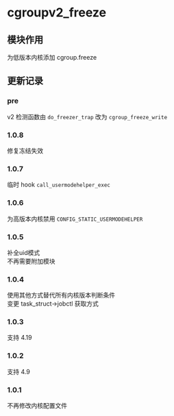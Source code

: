 # cgroupv2_freeze
## 模块作用
为低版本内核添加 cgroup.freeze

## 更新记录
### pre
v2 检测函数由 `do_freezer_trap` 改为 `cgroup_freeze_write`
### 1.0.8
修复冻结失效
### 1.0.7
临时 hook `call_usermodehelper_exec`
### 1.0.6
为高版本内核禁用 `CONFIG_STATIC_USERMODEHELPER`
### 1.0.5
补全uid模式<br />
不再需要附加模块
### 1.0.4
使用其他方式替代所有内核版本判断条件<br />
变更 task_struct->jobctl 获取方式
### 1.0.3
支持 4.19
### 1.0.2
支持 4.9
### 1.0.1
不再修改内核配置文件
